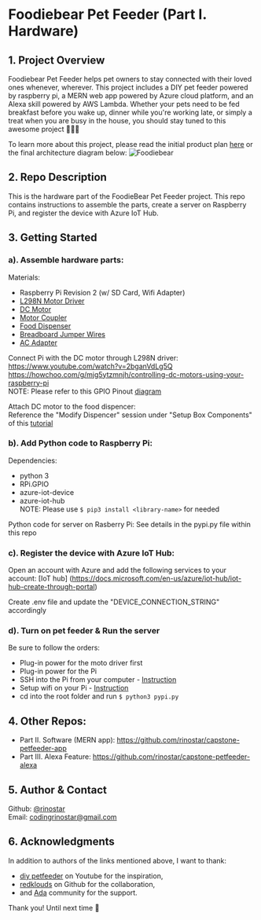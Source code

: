 # Foodiebear Pet Feeder (Part I. Hardware)

## 1. Project Overview
Foodiebear Pet Feeder helps pet owners to stay connected with their loved ones whenever, wherever. This project includes a DIY pet feeder powered by raspberry pi, a MERN web app powered by Azure cloud platform, and an Alexa skill powered by AWS Lambda. Whether your pets need to be fed breakfast before you wake up, dinner while you're working late, or simply a treat when you are busy in the house, you should stay tuned to this awesome project :dog::cat::panda_face:

To learn more about this project, please read the initial product plan [here](https://gist.github.com/rinostar/a79a67ce073be1d7e5be2e4a55bb714e) or the final architecture diagram below:
![Foodiebear](https://user-images.githubusercontent.com/52188117/72955297-63148f00-3d93-11ea-8377-74b722fa7012.png)

## 2. Repo Description
This is the hardware part of the FoodieBear Pet Feeder project. This repo contains instructions to assemble the parts, create a server on Raspberry Pi, and register the device with Azure IoT Hub.

## 3. Getting Started

### a). Assemble hardware parts:
Materials:
* Raspberry Pi Revision 2 (w/ SD Card, Wifi Adapter)
* [L298N Motor Driver](https://www.amazon.com/Controller-H-Bridge-Stepper-Mega2560-Duemilanove/dp/B01BWLICV4/ref=sr_1_2_sspa?keywords=kuman+l298n+driver&qid=1579745184&sr=8-2-spons&psc=1&spLa=ZW5jcnlwdGVkUXVhbGlmaWVyPUE0Qk9EOTZKMVpTTkImZW5jcnlwdGVkSWQ9QTAzOTUyNzQyQlFGNTlMTkk5NzdFJmVuY3J5cHRlZEFkSWQ9QTA2MjkzNzI5TkpKSUpHNTVBUTEmd2lkZ2V0TmFtZT1zcF9hdGYmYWN0aW9uPWNsaWNrUmVkaXJlY3QmZG9Ob3RMb2dDbGljaz10cnVl)
* [DC Motor](https://www.amazon.com/gp/product/B00B1KXV3Q/ref=as_li_qf_asin_il_tl?ie=UTF8&tag=diypetfeeder-20&creative=9325&linkCode=as2&creativeASIN=B00B1KXV3Q&linkId=756daa6a2c6ccf261b6fed7343b18aa8)
* [Motor Coupler](https://www.amazon.com/a15102700ux1222-Aluminium-Coupling-Connector-Aluminum/dp/B019DCWGUW)
* [Food Dispenser](https://www.amazon.com/gp/product/B000NW5RRG/ref=as_li_qf_asin_il_tl?ie=UTF8&tag=diypetfeeder-20&creative=9325&linkCode=as2&creativeASIN=B000NW5RRG&linkId=7a9d90a3d771dbb2afa7379dab8f39fe)
* [Breadboard Jumper Wires](https://www.amazon.com/MCIGICM-Breadboard-Jumper-Wires-Female/dp/B07PLZC26F/ref=sr_1_5?keywords=mcigicm+breadboard+jumper+wires&qid=1579745144&sr=8-5)
* [AC Adapter](https://www.amazon.com/100-240V-Transformers-Switching-Applications-Connectors/dp/B077PW5JC3)

Connect Pi with the DC motor through L298N driver:
<br />https://www.youtube.com/watch?v=2bganVdLg5Q
<br />https://howchoo.com/g/mjg5ytzmnjh/controlling-dc-motors-using-your-raspberry-pi
<br />NOTE: Please refer to this GPIO Pinout [diagram](https://www.raspberrypi.org/forums/viewtopic.php?t=154124)

Attach DC motor to the food dispencer:
<br />Reference the "Modify Dispencer" session under "Setup Box Components" of this [tutorial](https://docs.google.com/document/d/12b4Bzq5u67sQ7vvfZI9Wh92H_r2RVhh2vrMzNrYyuPc/edit#heading=h.ebz1dxhpidc1)

### b). Add Python code to Raspberry Pi: 
Dependencies:
* python 3
* RPi.GPIO
* azure-iot-device
* azure-iot-hub
<br />NOTE: Please use `$ pip3 install <library-name>` for needed

Python code for server on Rasberry Pi:
See details in the pypi.py file within this repo

### c). Register the device with Azure IoT Hub:
Open an account with Azure and add the following services to your account:
[IoT hub] (https://docs.microsoft.com/en-us/azure/iot-hub/iot-hub-create-through-portal)

Create .env file and update the "DEVICE_CONNECTION_STRING" accordingly

### d). Turn on pet feeder & Run the server
Be sure to follow the orders:
* Plug-in power for the moto driver first
* Plug-in power for the Pi
* SSH into the Pi from your computer - [Instruction](https://electricnoodlebox.wordpress.com/tutorials/remote-view-your-raspberry-pi-on-mac-using-vnc/)
* Setup wifi on your Pi - [Instruction](https://learn.adafruit.com/adafruits-raspberry-pi-lesson-3-network-setup/setting-up-wifi-with-occidentalis)
* cd into the root folder and run `$ python3 pypi.py`

## 4. Other Repos:
* Part II. Software (MERN app): https://github.com/rinostar/capstone-petfeeder-app
* Part III. Alexa Feature: https://github.com/rinostar/capstone-petfeeder-alexa

## 5. Author & Contact
Github: [@rinostar](https://github.com/rinostar)
<br />Email: codingrinostar@gmail.com

## 6. Acknowledgments
In addition to authors of the links mentioned above, I want to thank: 
* [diy petfeeder](https://www.youtube.com/channel/UCnDOhfA1Y8OODhTrmgLJAcg) on Youtube for the inspiration,
* [redklouds](https://github.com/redklouds) on Github for the collaboration, 
* and [Ada](https://adadevelopersacademy.org/) community for the support.

Thank you! Until next time 🌟
